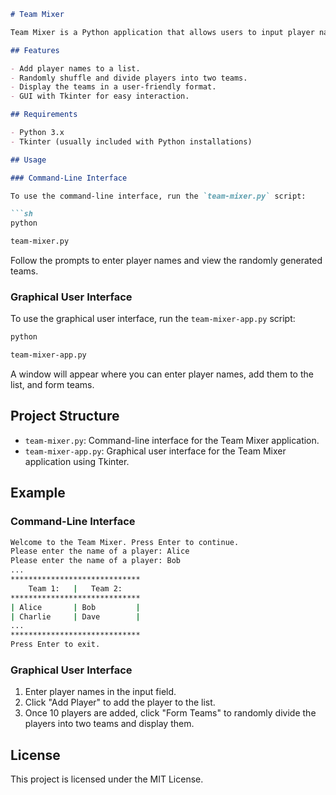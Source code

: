 ```markdown
# Team Mixer

Team Mixer is a Python application that allows users to input player names and randomly form two teams. The application provides both a command-line interface and a graphical user interface (GUI) using Tkinter.

## Features

- Add player names to a list.
- Randomly shuffle and divide players into two teams.
- Display the teams in a user-friendly format.
- GUI with Tkinter for easy interaction.

## Requirements

- Python 3.x
- Tkinter (usually included with Python installations)

## Usage

### Command-Line Interface

To use the command-line interface, run the `team-mixer.py` script:

```sh
python 

team-mixer.py

```

Follow the prompts to enter player names and view the randomly generated teams.

### Graphical User Interface

To use the graphical user interface, run the `team-mixer-app.py` script:

```sh
python 

team-mixer-app.py


```

A window will appear where you can enter player names, add them to the list, and form teams.

## Project Structure

- `team-mixer.py`: Command-line interface for the Team Mixer application.
- `team-mixer-app.py`: Graphical user interface for the Team Mixer application using Tkinter.

## Example

### Command-Line Interface

```sh
Welcome to the Team Mixer. Press Enter to continue.
Please enter the name of a player: Alice
Please enter the name of a player: Bob
...
*****************************
    Team 1:   |   Team 2:
*****************************
| Alice       | Bob         |
| Charlie     | Dave        |
...
*****************************
Press Enter to exit.
```

### Graphical User Interface

1. Enter player names in the input field.
2. Click "Add Player" to add the player to the list.
3. Once 10 players are added, click "Form Teams" to randomly divide the players into two teams and display them.

## License

This project is licensed under the MIT License.
```
